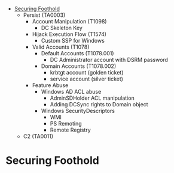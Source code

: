 
<!-- MarkdownTOC depth=3 autolink=true -->

- [Securing Foothold](#securing-foothold)
    - Persist (TA0003)
        - Account Manipulation (T1098)
            - DC Skeleton Key
        - Hijack Execution Flow (T1574)
            - Custom SSP for Windows
        - Valid Accounts (T1078)
            - Default Accounts (T1078.001)
                - DC Administrator account with DSRM password
            - Domain Accounts (T1078.002)
                - krbtgt account (golden ticket)
                - service account (silver ticket)
        - Feature Abuse
            - Windows AD ACL abuse
                - AdminSDHolder ACL manipulation
                - Adding DCSync rights to Domain object
            - Windows SecurityDescriptors 
                - WMI
                - PS Remoting
                - Remote Registry
    - C2 (TA0011)

<!-- /MarkdownTOC -->

# Securing Foothold
